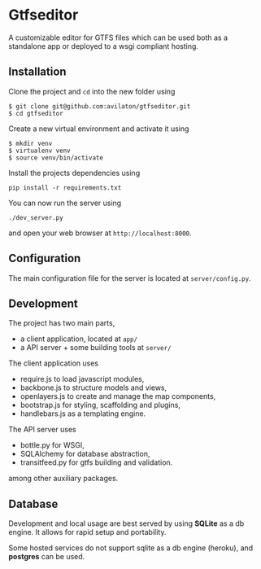 Gtfseditor
==========

A customizable editor for GTFS files which can be used both as a standalone app 
or deployed to a wsgi compliant hosting.

Installation
------------
Clone the project and `cd` into the new folder using
```
$ git clone git@github.com:avilaton/gtfseditor.git
$ cd gtfseditor
```

Create a new virtual environment and activate it using
```
$ mkdir venv
$ virtualenv venv
$ source venv/bin/activate
```

Install the projects dependencies using
```
pip install -r requirements.txt
```

You can now run the server using
```
./dev_server.py
```

and open your web browser at `http://localhost:8000`.

Configuration
-------------
The main configuration file for the server is located at `server/config.py`.

Development
-----------

The project has two main parts,

- a client application, located at `app/`
- a API server + some building tools at `server/`

The client application uses

- require.js to load javascript modules,
- backbone.js to structure models and views,
- openlayers.js to create and manage the map components,
- bootstrap.js for styling, scaffolding and plugins,
- handlebars.js as a templating engine.

The API server uses

- bottle.py for WSGI,
- SQLAlchemy for database abstraction,
- transitfeed.py for gtfs building and validation.

among other auxiliary packages.

Database
--------

Development and local usage are best served by using **SQLite** as a db engine. It 
allows for rapid setup and portability. 

Some hosted services do not support sqlite as a db engine (heroku), and 
**postgres** can be used.

